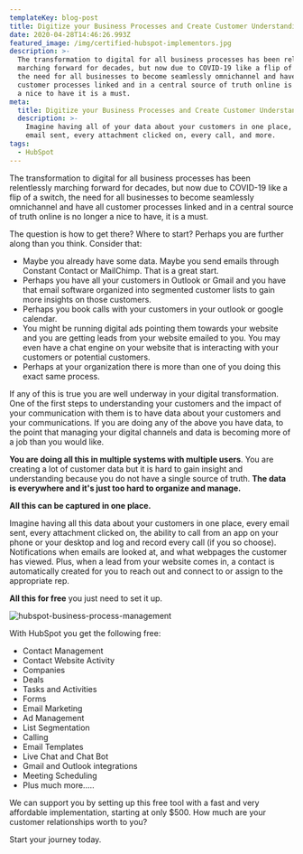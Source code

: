 ```yaml
---
templateKey: blog-post
title: Digitize your Business Processes and Create Customer Understanding
date: 2020-04-28T14:46:26.993Z
featured_image: /img/certified-hubspot-implementors.jpg
description: >-
  The transformation to digital for all business processes has been relentlessly
  marching forward for decades, but now due to COVID-19 like a flip of a switch,
  the need for all businesses to become seamlessly omnichannel and have all
  customer processes linked and in a central source of truth online is no longer
  a nice to have it is a must.
meta:
  title: Digitize your Business Processes and Create Customer Understanding
  description: >-
    Imagine having all of your data about your customers in one place, every
    email sent, every attachment clicked on, every call, and more.
tags:
  - HubSpot
---
```

The transformation to digital for all business processes has been relentlessly marching forward for decades, but now due to COVID-19 like a flip of a switch, the need for all businesses to become seamlessly omnichannel and have all customer processes linked and in a central source of truth online is no longer a nice to have, it is a must.

The question is how to get there? Where to start? Perhaps you are further along than you think. Consider that:

* Maybe you already have some data. Maybe you send emails through Constant Contact or MailChimp. That is a great start.
* Perhaps you have all your customers in Outlook or Gmail and you have that email software organized into segmented customer lists to gain more insights on those customers.
* Perhaps you book calls with your customers in your outlook or google calendar.
* You might be running digital ads pointing them towards your website and you are getting leads from your website emailed to you. You may even have a chat engine on your website that is interacting with your customers or potential customers.
* Perhaps at your organization there is more than one of you doing this exact same process.

If any of this is true you are well underway in your digital transformation. One of the first steps to understanding your customers and the impact of your communication with them is to have data about your customers and your communications. If you are doing any of the above you have data, to the point that managing your digital channels and data is becoming more of a job than you would like.

**You are doing all this in multiple systems with multiple users**. You are creating a lot of customer data but it is hard to gain insight and understanding because you do not have a single source of truth. **The data is everywhere and it's just too hard to organize and manage.**

**All this can be captured in one place.**

Imagine having all this data about your customers in one place, every email sent, every attachment clicked on, the ability to call from an app on your phone or your desktop and log and record every call (if you so choose). Notifications when emails are looked at, and what webpages the customer has viewed. Plus, when a lead from your website comes in, a contact is automatically created for you to reach out and connect to or assign to the appropriate rep.

**All this for free** you just need to set it up.

![hubspot-business-process-management](/img/hubspot-business-process-management.jpg "hubspot-business-process-management")

With HubSpot you get the following free:

* Contact Management
* Contact Website Activity
* Companies
* Deals
* Tasks and Activities
* Forms
* Email Marketing
* Ad Management
* List Segmentation
* Calling
* Email Templates
* Live Chat and Chat Bot
* Gmail and Outlook integrations
* Meeting Scheduling
* Plus much more.....

We can support you by setting up this free tool with a fast and very affordable implementation, starting at only $500. How much are your customer relationships worth to you?

Start your journey today.